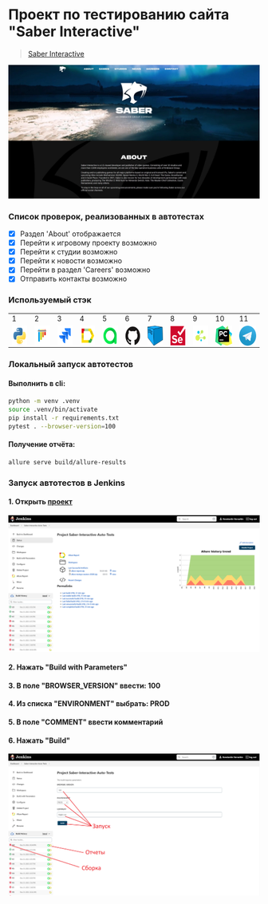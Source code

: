 # Проект по тестированию сайта "Saber Interactive"
> <a target="_blank" href="https://cyber.games/">Saber Interactive</a>

![main page screenshot](/qa_guru_python_8_15/pictures/main_page.jpg)

### Список проверок, реализованных в автотестах

- [x] Раздел 'About' отображается
- [x] Перейти к игровому проекту возможно
- [x] Перейти к студии возможно
- [x] Перейти к новости возможно
- [x] Перейти в раздел 'Careers' возможно
- [x] Отправить контакты возможно

[//]: # (### Тест-кейсы)

[//]: # ()
[//]: # (![main page screenshot]&#40;/qa_guru_python_8_15/pictures/test-case-mind-map.png&#41;)

### Используемый стэк

<p align="left">
<table style="border: 0px">
<tr>
<td>1</td><td>2</td><td>3</td><td>4</td><td>5</td><td>6</td><td>7</td><td>8</td><td>9</td><td>10</td><td>11</td>
</tr>
<tr>
<td><img align="center" title="Python" src="qa_guru_python_8_15/pictures/icons/python-original.svg" height="40" width="40"/></td>
<td><img align="center" title="Pytest" src="qa_guru_python_8_15/pictures/icons/pytest-original.svg" height="40" width="40"/></td>
<td><img align="center" title="Jira" src="qa_guru_python_8_15/pictures/icons/jira-original.svg" height="40" width="40"/></td>
<td><img align="center" title="Allure Report" src="qa_guru_python_8_15/pictures/icons/Allure_Report.png" height="40" width="40"/></td>
<td><img align="center" title="Allure TestOps" src="qa_guru_python_8_15/pictures/icons/AllureTestOps.png" height="40" width="40"/></td>
<td><img align="center" title="GitHub" src="qa_guru_python_8_15/pictures/icons/github-original.svg" height="40" width="40"/></td>
<td><img align="center" title="Selenoid" src="qa_guru_python_8_15/pictures/icons/selenoid.png" height="40" width="40"/></td>
<td><img align="center" title="Selenium" src="qa_guru_python_8_15/pictures/icons/selenium-original.svg" height="40" width="40"/></td>
<td><img align="center" title="Selene" src="qa_guru_python_8_15/pictures/icons/selene.png" height="40" width="40"/></td>
<td><img align="center" title="Pycharm" src="qa_guru_python_8_15/pictures/icons/pycharm.png" height="40" width="40"/></td>
<td><img align="center" title="Telegram" src="qa_guru_python_8_15/pictures/icons/tg.png" height="40" width="40"/></td>
</tr>
</table>
</p>


### Локальный запуск автотестов

#### Выполнить в cli:
```bash
python -m venv .venv
source .venv/bin/activate
pip install -r requirements.txt
pytest . --browser-version=100
```

#### Получение отчёта:
```bash
allure serve build/allure-results
```

### Запуск автотестов в Jenkins

#### 1. Открыть <a target="_blank" href="https://jenkins.autotests.cloud/job/Saber-Interactive-Auto-Tests/">проект</a>

![jenkins project main page](qa_guru_python_8_15/pictures/jenkins_project_main_page.png)

#### 2. Нажать "Build with Parameters"
#### 3. В поле "BROWSER_VERSION" ввести: 100
#### 4. Из списка "ENVIRONMENT" выбрать: PROD
#### 5. В поле "COMMENT" ввести комментарий
#### 6. Нажать "Build"

![jenkins_build](qa_guru_python_8_15/pictures/jenkins_build.png)
